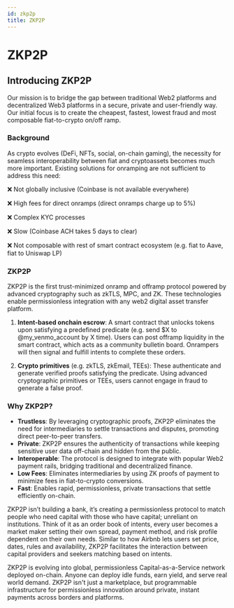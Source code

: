 ```yaml
---
id: zkp2p
title: ZKP2P
---
```


# ZKP2P

## Introducing ZKP2P

Our mission is to bridge the gap between traditional Web2 platforms and decentralized Web3 platforms in a secure, private and user-friendly way. Our initial focus is to create the cheapest, fastest, lowest fraud and most composable fiat-to-crypto on/off ramp.

### Background

As crypto evolves (DeFi, NFTs, social, on-chain gaming), the necessity for seamless interoperability between fiat and cryptoassets becomes much more important. Existing solutions for onramping are not sufficient to address this need:

❌ Not globally inclusive (Coinbase is not available everywhere)

❌ High fees for direct onramps (direct onramps charge up to 5%)

❌ Complex KYC processes

❌ Slow (Coinbase ACH takes 5 days to clear)

❌ Not composable with rest of smart contract ecosystem (e.g. fiat to Aave, fiat to Uniswap LP)

### ZKP2P

ZKP2P is the first trust-minimized onramp and offramp protocol powered by advanced cryptography such as zkTLS, MPC, and ZK. These technologies enable permissionless integration with any web2 digital asset transfer platform.

1. **Intent-based onchain escrow**: A smart contract that unlocks tokens upon satisfying a predefined predicate (e.g. send \$X to @my_venmo_account by X time). Users can post offramp liquidity in the smart contract, which acts as a community bulletin board. Onrampers will then signal and fulfill intents to complete these orders.

2. **Crypto primitives** (e.g. zkTLS, zkEmail, TEEs): These authenticate and generate verified proofs satisfying the predicate. Using advanced cryptographic primitives or TEEs, users cannot engage in fraud to generate a false proof.

### Why ZKP2P?

- **Trustless**: By leveraging cryptographic proofs, ZKP2P eliminates the need for intermediaries to settle transactions and disputes, promoting direct peer-to-peer transfers.
- **Private**: ZKP2P ensures the authenticity of transactions while keeping sensitive user data off-chain and hidden from the public.
- **Interoperable**: The protocol is designed to integrate with popular Web2 payment rails, bridging traditional and decentralized finance.
- **Low Fees**: Eliminates intermediaries by using ZK proofs of payment to minimize fees in fiat-to-crypto conversions.
- **Fast**: Enables rapid, permissionless, private transactions that settle efficiently on-chain.

ZKP2P isn’t building a bank, it’s creating a permissionless protocol to match people who need capital with those who have capital; unreliant on institutions. Think of it as an order book of intents, every user becomes a market maker setting their own spread, payment method, and risk profile dependent on their own needs. Similar to how Airbnb lets users set price, dates, rules and availability, ZKP2P facilitates the interaction between capital providers and seekers matching based on intents.

ZKP2P is evolving into global, permissionless Capital-as-a-Service network deployed on-chain. Anyone can deploy idle funds, earn yield, and serve real world demand. ZKP2P isn't just a marketplace,  but programmable infrastructure for permissionless innovation around private, instant payments across borders and platforms.  